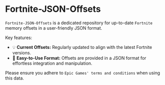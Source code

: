 # Fortnite-JSON-Offsets 

`Fortnite-JSON-Offsets` is a dedicated repository for up-to-date `Fortnite` memory offsets in a user-friendly JSON format. 

Key features:
- 💡 **Current Offsets:** Regularly updated to align with the latest Fortnite versions.
- 📁 **Easy-to-Use Format:** Offsets are provided in a JSON format for effortless integration and manipulation. 

Please ensure you adhere to `Epic Games' terms and conditions` when using this data.
